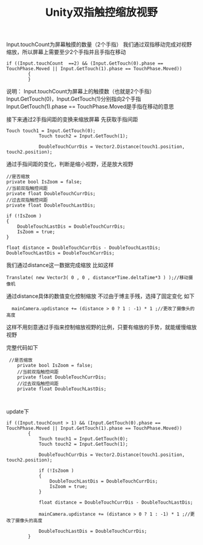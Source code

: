 ﻿---
layout: page
title: Unity双指触控缩放视野
---



Input.touchCount为屏幕触摸的数量（2个手指）
我们通过双指移动完成对视野缩放，所以屏幕上需要至少2个手指并且手指在移动

```
if ((Input.touchCount  ==2) && (Input.GetTouch(0).phase == TouchPhase.Moved || Input.GetTouch(1).phase == TouchPhase.Moved))
        {
        }
```
说明：
Input.touchCount为屏幕上的触摸数（也就是2个手指）
Input.GetTouch(0)，Input.GetTouch(1)分别指向2个手指
Input.GetTouch(1).phase == TouchPhase.Moved是手指在移动的意思


接下来通过2手指间距的变换来缩放屏幕
先获取手指间距

```
Touch touch1 = Input.GetTouch(0);
            Touch touch2 = Input.GetTouch(1);

            DoubleTouchCurrDis = Vector2.Distance(touch1.position, touch2.position);
```
通过手指间距的变化，判断是缩小视野，还是放大视野

```
//是否缩放
private bool IsZoom = false;
//当前双指触控间距
private float DoubleTouchCurrDis;
//过去双指触控间距
private float DoubleTouchLastDis;

if (!IsZoom )
{
    DoubleTouchLastDis = DoubleTouchCurrDis;
    IsZoom = true;
}

float distance = DoubleTouchCurrDis - DoubleTouchLastDis;
DoubleTouchLastDis = DoubleTouchCurrDis;
```
我们通过distance这一数据完成缩放
比如这样

```
Translate( new Vector3( 0 , 0 , distance*Time.deltaTime*3 ) );//移动摄像机
```
通过distance具体的数值变化控制缩放
不过由于博主手残，选择了固定变化
如下

```
  mainCamera.updistance += (distance > 0 ? 1 : -1) * 1 ;//更改了摄像头的高度
```
这样不用刻意通过手指来控制缩放视野的比例，只要有缩放的手势，就能缓慢缩放视野

完整代码如下
```
 //是否缩放
    private bool IsZoom = false;
    //当前双指触控间距
    private float DoubleTouchCurrDis;
    //过去双指触控间距
    private float DoubleTouchLastDis;



```

update下
```
if ((Input.touchCount > 1) && (Input.GetTouch(0).phase == TouchPhase.Moved || Input.GetTouch(1).phase == TouchPhase.Moved))
        {
            Touch touch1 = Input.GetTouch(0);
            Touch touch2 = Input.GetTouch(1);

            DoubleTouchCurrDis = Vector2.Distance(touch1.position, touch2.position);

            if (!IsZoom )
            {
                DoubleTouchLastDis = DoubleTouchCurrDis;
                IsZoom = true;
            }

            float distance = DoubleTouchCurrDis - DoubleTouchLastDis;

            mainCamera.updistance += (distance > 0 ? 1 : -1) * 1 ;//更改了摄像头的高度

            DoubleTouchLastDis = DoubleTouchCurrDis;
        }
```